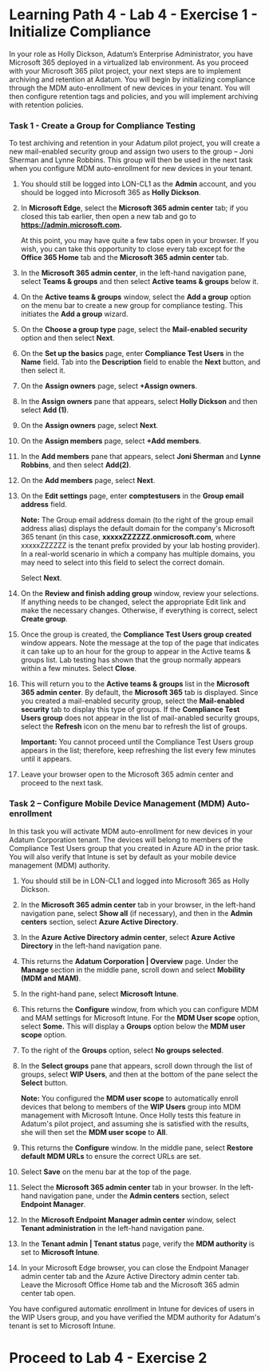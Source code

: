 # Learning Path 4 - Lab 4 - Exercise 1 - Initialize Compliance 

In your role as Holly Dickson, Adatum’s Enterprise Administrator, you have Microsoft 365 deployed in a virtualized lab environment. As you proceed with your Microsoft 365 pilot project, your next steps are to implement archiving and retention at Adatum. You will begin by initializing compliance through the MDM auto-enrollment of new devices in your tenant. You will then configure retention tags and policies, and you will implement archiving with retention policies. 

### Task 1 - Create a Group for Compliance Testing

To test archiving and retention in your Adatum pilot project, you will create a new mail-enabled security group and assign two users to the group – Joni Sherman and Lynne Robbins. This group will then be used in the next task when you configure MDM auto-enrollment for new devices in your tenant. 

1. You should still be logged into LON-CL1 as the **Admin** account, and you should be logged into Microsoft 365 as **Holly Dickson**. 

2. In **Microsoft Edge**, select the **Microsoft 365 admin center** tab; if you closed this tab earlier, then open a new tab and go to **https://admin.microsoft.com.** <br/>

	At this point, you may have quite a few tabs open in your browser. If you wish, you can take this opportunity to close every tab except for the **Office 365 Home** tab and the **Microsoft 365 admin center** tab.

3. In the **Microsoft 365 admin center**, in the left-hand navigation pane, select **Teams & groups** and then select **Active teams & groups** below it.

4. On the **Active teams & groups** window, select the **Add a group** option on the menu bar to create a new group for compliance testing. This initiates the **Add a group** wizard.

5. On the **Choose a group type** page, select the **Mail-enabled security** option and then select **Next**.

6. On the **Set up the basics** page, enter **Compliance Test Users** in the **Name** field. Tab into the **Description** field to enable the **Next** button, and then select it.

7. On the **Assign owners** page, select **+Assign owners**. 

8. In the **Assign owners** pane that appears, select **Holly Dickson** and then select **Add (1)**. 

9. On the **Assign owners** page, select **Next**.

10. On the **Assign members** page, select **+Add members**. 

11. In the **Add members** pane that appears, select **Joni Sherman** and **Lynne Robbins**, and then select **Add(2)**.

12. On the **Add members** page, select **Next**.

13. On the **Edit settings** page, enter **comptestusers** in the **Group email address** field. <br/>

	**Note:** The Group email address domain (to the right of the group email address alias) displays the default domain for the company's Microsoft 365 tenant (in this case, **xxxxxZZZZZZ.onmicrosoft.com**, where xxxxxZZZZZZ is the tenant prefix provided by your lab hosting provider). In a real-world scenario in which a company has multiple domains, you may need to select into this field to select the correct domain. <br/>

	Select **Next**.

14. On the **Review and finish adding group** window, review your selections. If anything needs to be changed, select the appropriate Edit link and make the necessary changes. Otherwise, if everything is correct, select **Create group**.

15. Once the group is created, the **Compliance Test Users group created** window appears. Note the message at the top of the page that indicates it can take up to an hour for the group to appear in the Active teams & groups list. Lab testing has shown that the group normally appears within a few minutes. Select **Close**.

16. This will return you to the **Active teams & groups** list in the **Microsoft 365 admin center**. By default, the **Microsoft 365** tab is displayed. Since you created a mail-enabled security group, select the **Mail-enabled security** tab to display this type of groups. If the **Compliance Test Users group** does not appear in the list of mail-anabled security groups, select the **Refresh** icon on the menu bar to refresh the list of groups. <br/>

	**Important:** You cannot proceed until the Compliance Test Users group appears in the list; therefore, keep refreshing the list every few minutes until it appears.

17. Leave your browser open to the Microsoft 365 admin center and proceed to the next task.


### Task 2 – Configure Mobile Device Management (MDM) Auto-enrollment

In this task you will activate MDM auto-enrollment for new devices in your Adatum Corporation tenant. The devices will belong to members of the Compliance Test Users group that you created in Azure AD in the prior task. You will also verify that Intune is set by default as your mobile device management (MDM) authority. 

1. You should still be in LON-CL1 and logged into Microsoft 365 as Holly Dickson. 

2. In the **Microsoft 365 admin center** tab in your browser, in the left-hand navigation pane, select **Show all** (if necessary), and then in the **Admin centers** section, select **Azure Active Directory**.

3. In the **Azure Active Directory admin center**, select **Azure Active Directory** in the left-hand navigation pane.

4. This returns the **Adatum Corporation | Overview** page. Under the **Manage** section in the middle pane, scroll down and select **Mobility (MDM and MAM)**.

5. In the right-hand pane, select **Microsoft Intune**.

6. This returns the **Configure** window, from which you can configure MDM and MAM settings for Microsoft Intune. For the **MDM User scope** option, select **Some.** This will display a **Groups** option below the **MDM user scope** option. 

7. To the right of the **Groups** option, select **No groups selected**. 

8. In the **Select groups** pane that appears, scroll down through the list of groups, select **WIP Users**, and then at the bottom of the pane select the **Select** button. <br/>

	**Note:** You configured the **MDM user scope** to automatically enroll devices that belong to members of the **WIP Users** group into MDM management with Microsoft Intune. Once Holly tests this feature in Adatum's pilot project, and assuming she is satisfied with the results, she will then set the **MDM user scope** to **All**.
	
9. This returns the **Configure** window. In the middle pane, select **Restore default MDM URLs** to ensure the correct URLs are set. 

10. Select **Save** on the menu bar at the top of the page.

11. Select the **Microsoft 365 admin center** tab in your browser. In the left-hand navigation pane, under the **Admin centers** section, select **Endpoint Manager**.

12. In the **Microsoft Endpoint Manager admin center** window, select **Tenant administration** in the left-hand navigation pane.

13. In the **Tenant admin | Tenant status** page, verify the **MDM authority** is set to **Microsoft Intune**.

14. In your Microsoft Edge browser, you can close the Endpoint Manager admin center tab and the Azure Active Directory admin center tab. Leave the Microsoft Office Home tab and the Microsoft 365 admin center tab open.

You have configured automatic enrollment in Intune for devices of users in the WIP Users group, and you have verified the MDM authority for Adatum's tenant is set to Microsoft Intune.


# Proceed to Lab 4 - Exercise 2
